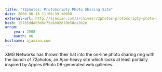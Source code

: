 ```yaml
---
title: "72photos: ProtoScripty Photo Sharing Site"
date: 2008-06-18 11:00:39 +0000
external-url: http://ajaxian.com/archives/72photos-protoscripty-photo-sharing-site
hash: 15765dda03d6c75eb802d70b58ca3b2e
annum:
    year: 2008
    month: 06
hostname: ajaxian.com
---
```


XMG Networks has thrown their hat into the on-line photo sharing ring with the launch of 72photos, an Ajax-heavy site which looks at least partially inspired by Apples iPhoto 08-generated web galleries.
